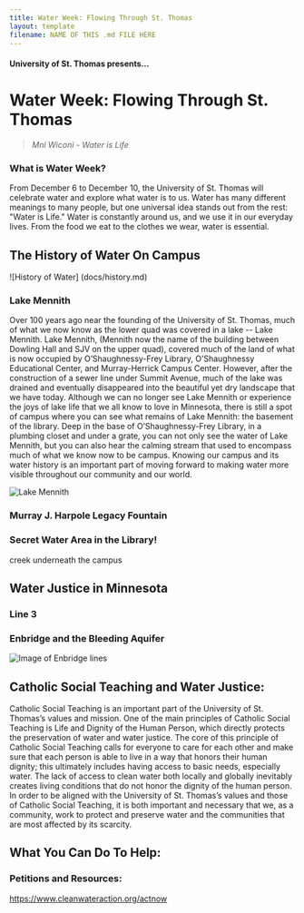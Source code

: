 ```yaml
---
title: Water Week: Flowing Through St. Thomas
layout: template
filename: NAME OF THIS .md FILE HERE
--- 
```


#### University of St. Thomas presents...

# Water Week: Flowing Through St. Thomas

> *Mni Wiconi - Water is Life*

### What is Water Week?
From December 6 to December 10, the University of St. Thomas will celebrate water and explore what water is to us. Water has many different meanings to many people, but one universal idea stands out from the rest: "Water is Life." Water is constantly around us, and we use it in our everyday lives. From the food we eat to the clothes we wear, water is essential. 

## The History of Water On Campus

![History of Water] (docs/history.md)

### Lake Mennith
Over 100 years ago near the founding of the University of St. Thomas, much of what we now know as the lower quad was covered in a lake -- Lake Mennith. Lake Mennith, (Mennith now the name of the building between Dowling Hall and SJV on the upper quad), covered much of the land of what is now occupied by O’Shaughnessy-Frey Library, O’Shaughnessy Educational Center, and Murray-Herrick Campus Center. However, after the construction of a sewer line under Summit Avenue, much of the lake was drained and eventually disappeared into the beautiful yet dry landscape that we have today. Although we can no longer see Lake Mennith or experience the joys of lake life that we all know to love in Minnesota, there is still a spot of campus where you can see what remains of Lake Mennith: the basement of the library. Deep in the base of O’Shaughnessy-Frey Library, in a plumbing closet and under a grate, you can not only see the water of Lake Mennith, but you can also hear the calming stream that used to encompass much of what we know now to be campus. Knowing our campus and its water history is an important part of moving forward to making water more visible throughout our community and our world.

![Lake Mennith](https://alina-kan.github.io/main/assets/images/lake_mennith.png)

### Murray J. Harpole Legacy Fountain

### Secret Water Area in the Library! 
creek underneath the campus

## Water Justice in Minnesota
### Line 3


### Enbridge and the Bleeding Aquifer

![Image of Enbridge lines](https://www.google.com/url?sa=i&url=https%3A%2F%2Fwww.wpr.org%2Fenbridge-fails-meet-aquifer-cleanup-deadline-minnesota&psig=AOvVaw0RHZRl5jkGj8fepMn_8rna&ust=1638465335665000&source=images&cd=vfe&ved=0CAsQjRxqFwoTCKjyipyNw_QCFQAAAAAdAAAAABAJ)

## Catholic Social Teaching and Water Justice:

Catholic Social Teaching is an important part of the University of St. Thomas’s values and mission. One of the main principles of Catholic Social Teaching is Life and Dignity of the Human Person, which directly protects the preservation of water and water justice. The core of this principle of Catholic Social Teaching calls for everyone to care for each other and make sure that each person is able to live in a way that honors their human dignity; this ultimately includes having access to basic needs, especially water. The lack of access to clean water both locally and globally inevitably creates living conditions that do not honor the dignity of the human person. In order to be aligned with the University of St. Thomas’s values and those of Catholic Social Teaching, it is both important and necessary that we, as a community, work to protect and preserve water and the communities that are most affected by its scarcity. 

## What You Can Do To Help:
### Petitions and Resources:
https://www.cleanwateraction.org/actnow

